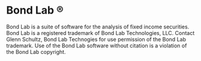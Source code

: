 Bond Lab ®
=======

Bond Lab is a suite of software for the analysis of fixed income securities. Bond Lab is a registered trademark of Bond Lab Technologies, LLC.  Contact Glenn Schultz, Bond Lab Technogies for use permission of the Bond Lab trademark. Use of the Bond Lab software without citation is a violation of the Bond Lab copyright.
